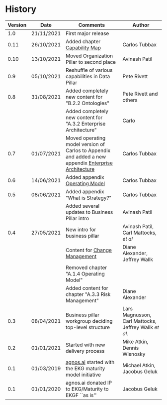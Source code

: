 # History

| Version | Date       | Comments                                                                                                                                  | Author                                                |
|---------|------------|-------------------------------------------------------------------------------------------------------------------------------------------|-------------------------------------------------------|
| 1.0     | 21/11/2021 | First major release                                                                                                                       |                                                       |
| 0.11    | 26/10/2021 | Added chapter [Capability Map](/pillar/business/capability-area/business-enablers/capability/capability-map/)                             | Carlos Tubbax                                         |
| 0.10    | 13/10/2021 | Moved Organization Pillar to second place                                                                                                 | Avinash Patil                                         |
| 0.9     | 05/10/2021 | Reshuffle of various capabilities in Data Pillar                                                                                          | Pete Rivett                                           |
| 0.8     | 31/08/2021 | Added completely new content for "B.2.2 Ontologies"                                                                                       | Pete Rivett and others                                |
|         |            | Added completely new content for "A.3.2 Enterprise Architecture"                                                                          | Carlo                                                 |
| 0.7     | 01/07/2021 | Moved operating model version of Carlos to Appendix and added a new appendix [Enterprise Architecture](/article/enterprise-architecture/) | Carlos Tubbax                                         |
| 0.6     | 14/06/2021 | Added appendix [Operating Model](/article/operating-model/)                                                                               | Carlos Tubbax                                         |
| 0.5     | 08/06/2021 | Added appendix "What is Strategy?"                                                                                                        | Carlos Tubbax                                         |
|         |            | Added several updates to Business Pillar intro                                                                                            | Avinash Patil                                         |
| 0.4     | 27/05/2021 | New intro for business pillar                                                                                                             | Avinash Patil, Carl Mattocks, _et al_                 |
|         |            | Content for [Change Management](/pillar/business/capability-area/business-model-elaboration/capability/change-management/)                | Diane Alexander, Jeffrey Wallk                        |
|         |            | Removed chapter "A.1.4 Operating Model"                                                                                                   |                                                       |
|         |            | Added content for chapter "A.3.3 Risk Management"                                                                                         | Diane Alexander                                       |
| 0.3     | 08/04/2021 | Business pillar workgroup deciding top-level structure                                                                                    | Lars Magnusson, Carl Mattocks, Jeffrey Wallk _et al_. |
| 0.2     | 01/01/2021 | Started with new delivery process                                                                                                         | Mike Atkin, Dennis Wisnosky                           |
| 0.1     | 01/03/2019 | [agnos.ai](https://agnos.ai) started with the EKG maturity model initiative                                                                           | Michael Atkin, Jacobus Geluk                          |
| 0.1     | 01/01/2020 | agnos.ai donated IP to EKG/Maturity to EKGF ``as is''                                                                                           | Jacobus Geluk                                         |
